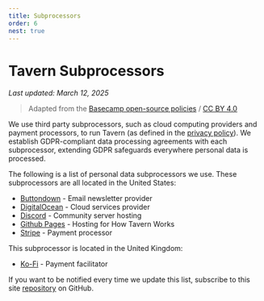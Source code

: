 ```yaml
---
title: Subprocessors
order: 6
nest: true
---
```


# Tavern Subprocessors

*Last updated: March 12, 2025*

> Adapted from the [Basecamp open-source policies](https://github.com/basecamp/policies) / [CC BY 4.0](https://creativecommons.org/licenses/by/4.0/)

We use third party subprocessors, such as cloud computing providers and payment processors, to run Tavern (as defined in the [privacy policy](privacy.html)). We establish GDPR-compliant data processing agreements with each subprocessor, extending GDPR safeguards everywhere personal data is processed.

The following is a list of personal data subprocessors we use. These subprocessors are all located in the United States:

* [Buttondown](https://buttondown.com/legal/privacy) - Email newsletter provider
* [DigitalOcean](https://www.digitalocean.com/legal/gdpr) - Cloud services provider
* [Discord](https://discord.com/privacy) - Community server hosting
* [Github Pages](https://docs.github.com/en/site-policy/privacy-policies/github-general-privacy-statement) - Hosting for How Tavern Works
* [Stripe](https://stripe.com/legal/privacy-center) - Payment processor

This subprocessor is located in the United Kingdom:
* [Ko-Fi](https://more.ko-fi.com/privacy) - Payment facilitator

If you want to be notified every time we update this list, subscribe to this site [repository](https://github.com/tavern-works/tavern-works.github.io/blob/main/legal/subprocessors.md) on GitHub.